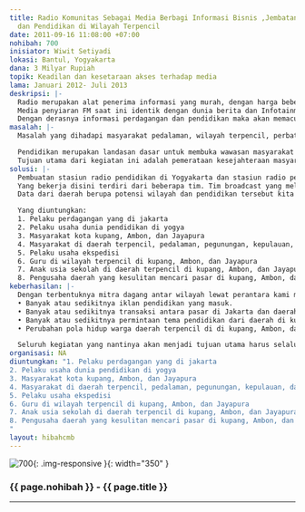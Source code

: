 ```yaml
---
title: Radio Komunitas Sebagai Media Berbagi Informasi Bisnis ,Jembatan Usaha Perdagangan,
  dan Pendidikan di Wilayah Terpencil
date: 2011-09-16 11:08:00 +07:00
nohibah: 700
inisiator: Wiwit Setiyadi
lokasi: Bantul, Yogyakarta
dana: 3 Milyar Rupiah
topik: Keadilan dan kesetaraan akses terhadap media
lama: Januari 2012- Juli 2013
deskripsi: |-
  Radio merupakan alat penerima informasi yang murah, dengan harga beberapa ribu seseoran gsudah mendapatkan perangkat ini. Radio berisi benyak informasi-informasi berita dan lagu.
  Media penyiaran FM saat ini identik dengan dunia berita dan Infotainment, hal itu dikarenakan untuk mengejar keuntungan dari pengiklan tanpa mengedepankan unsur edukasi dan para pelaku usaha kecil. Radio komunitas ini adalah radio yang akan menjembatani wilayah terpencil guna memasukan informasi perdagangan dan pendidikan pada daerah-daerah luar pulau, pelosok daerah dan pedalaman. Stasiun radio ini memiliki pusat pendidikan di wilayah Yogyakarta sebagai informasi Pendidikan karena yogya terkenal dengan kota pelajar sehingga akses informasi pendidikan cepat dan terbaru. Sedangkan stasiun pusat perdagangan berada di Jakarta. Siaran radio dari kedua stasiun ini akan di broadcast secara bergantian di stasiun daerah yang kemudian diteruskan ke daerah-daerah terpencil.
  Dengan derasnya informasi perdagangan dan pendidikan maka akan memacu perkembangan daerah yang akan mengubah kultur budaya masyarakat daerah yang hanya bekerja untuk memenuhi kebutuhan menjadi bekerja untuk menggapai impian. Sehingga masyarakat daerah akan memiliki informasi pendidikan dan perdagangan dari pusat kegiatan tersebut. Dari pendidikan menciptakan wawasan luas untuk masyarakat, dan perdagangan akan memacu produksi warga pedalaman, yang nantinya menaikkan tingkat kesejahteraan mereka.
masalah: |-
  Masalah yang dihadapi masyarakat pedalaman, wilayah terpencil, perbatasan, dan kepulauan adalah Informasi. Media yang ada berupa televisi, internet, dan cetak belum mampu menjangkau seluruh wilayah tersebut di Indonesia. Hal ini yang menyebabkan pola kehidupan masyarakat diwilayah tersebut menjadi kurang produktif. Lambatnya perputaran uang didaerah tersebut juga merupakan kendala yang dalam waktu lama akan menimbulkan

  Pendidikan merupakan landasan dasar untuk membuka wawasan masyarakat daerah tersebut, metode yang digunakan adalah dengan membanjiri mereka dengan informasi-informasi pendidikan dari pusat pendidikan di Indonesia yaitu kota Yogyakarta lewat media radio yang murah dan mampu menjangkau wilayah yang luas. sedangkan aplikasi dari program pendidikan adalah program informasi perdagangan dari pusat perdaganagn di Jakarta, yang akan meningkatkan kesejahteraan masyarakat daerah tersebut.
  Tujuan utama dari kegiatan ini adalah pemerataan kesejahteraan masyarakat terpencil di Indonesia.
solusi: |-
  Pembuatan stasiun radio pendidikan di Yogyakarta dan stasiun radio perdagangan di Jakarta yang kemudian di broadcast ke wilayah-wilayah terpencil seperti NTT, Maluku, dan Papua. Kita buat juga stasiun local untuk membroadcast berita local di kota kupang, ambon, jayapura. Dari stasiun local kita broadcast pemancar ke wilayah terpencil. Dari stasiun pusat akan memancarkan program siaran berimbang antara pendidikan dan perdagangan ke stasiun local, dan stasiun local pun dapat melakukan program siaran local.
  Yang bekerja disini terdiri dari beberapa tim. Tim broadcast yang melakukan kegiatan siaran radio, tim infokom yang akan mencari informasi permintaan – penawaran barang dagang dan pendidikan. Tim teknisi yang akan melakukan perancangan, pembangunan stasiun radio, perawatan dan pengendalian teknis kegiatan penyiaran.
  Data dari daerah berupa potensi wilayah dan pendidikan tersebut kita gunakan sebagai referensi penawaran dan permintaan dari Jakarta atau yogya. Sehingga terjadi jembatan antara hasil di daerah terpencil dengan permintaan pasar di kota-kota yang melahirkan peluang usaha.

  Yang diuntungkan:
  1. Pelaku perdagangan yang di jakarta
  2. Pelaku usaha dunia pendidikan di yogya
  3. Masyarakat kota kupang, Ambon, dan Jayapura
  4. Masyarakat di daerah terpencil, pedalaman, pegunungan, kepulauan, dan kepulauan luar.
  5. Pelaku usaha ekspedisi
  6. Guru di wilayah terpencil di kupang, Ambon, dan Jayapura
  7. Anak usia sekolah di daerah terpencil di kupang, Ambon, dan Jayapura
  8. Pengusaha daerah yang kesulitan mencari pasar di kupang, Ambon, dan Jayapura
keberhasilan: |-
  Dengan terbentuknya mitra dagang antar wilayah lewat perantara kami merupakan salah satu indikator utama keberhasilan kami. Beberapa indikator-indikator lainnya yaitu:
  • Banyak atau sedikitnya iklan pendidikan yang masuk.
  • Banyak atau sedikitnya transaksi antara pasar di Jakarta dan daerah penghasil di kupang, Ambon, dan Jayapura
  • Banyak atau sedikitnya permintaan tema pendidikan dari daerah di kupang, Ambon, dan Jayapura
  • Perubahan pola hidup warga daerah terpencil di di kupang, Ambon, dan Jayapura dari segi pendidikan dan kesejahteraan

  Seluruh kegiatan yang nantinya akan menjadi tujuan utama harus selalu di lakukan monitoring dan evaluasi agar sasaran jelas dan program tidak melenceng dari tujuan utama.
organisasi: NA
diuntungkan: "1. Pelaku perdagangan yang di jakarta
2. Pelaku usaha dunia pendidikan di yogya
3. Masyarakat kota kupang, Ambon, dan Jayapura
4. Masyarakat di daerah terpencil, pedalaman, pegunungan, kepulauan, dan kepulauan luar.
5. Pelaku usaha ekspedisi 
6. Guru di wilayah terpencil di kupang, Ambon, dan Jayapura
7. Anak usia sekolah di daerah terpencil di kupang, Ambon, dan Jayapura
8. Pengusaha daerah yang kesulitan mencari pasar di kupang, Ambon, dan Jayapura
"
layout: hibahcmb
---
```


![700](/static/img/hibahcmb/700.png){: .img-responsive }{: width="350" }

### {{ page.nohibah }} - {{ page.title }}

---

